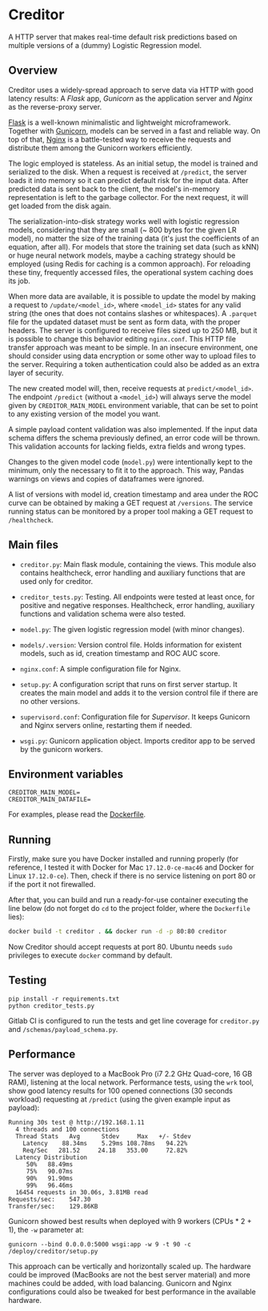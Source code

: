 # Creditor

A HTTP server that makes real-time default risk predictions based on multiple versions of a (dummy) Logistic Regression model.

## Overview

Creditor uses a widely-spread approach to serve data via HTTP with good latency results: A _Flask_ app, _Gunicorn_ as the
application server and _Nginx_ as the reverse-proxy server.

[Flask](http://flask.pocoo.org/) is a well-known minimalistic and lightweight microframework.
Together with [Gunicorn](http://gunicorn.org/), models can be served in a fast and reliable way. On top of that,
[Nginx](https://www.nginx.com/) is a battle-tested way to receive the requests and distribute them among the
Gunicorn workers efficiently.

The logic employed is stateless. As an initial setup, the model is trained and serialized to the disk. When a request
is received at `/predict`, the server loads it into memory so it can predict default risk for the input data. After
predicted data is sent back to the client, the model's in-memory representation is left to the garbage collector.
For the next request, it will get loaded from the disk again.

The serialization-into-disk strategy works well with logistic regression models, considering that they are small
(~ 800 bytes for the given LR model), no matter the size of the training data (it's just the coefficients of an equation,
after all). For models that store the training set data (such as kNN) or huge neural network models, maybe a caching strategy
should be employed (using Redis for caching is a common approach). For reloading these tiny, frequently accessed files,
the operational system caching does its job.

When more data are available, it is possible to update the model by making a request to `/update/<model_id>`,
where `<model_id>` states for any valid string (the ones that does not contains slashes or whitespaces).
A `.parquet` file for the updated dataset must be sent as form data, with the proper headers. The server
is configured to receive files sized up to 250 MB, but it is possible to change this behavior editing `nginx.conf`.
This HTTP file transfer approach was meant to be simple. In an insecure environment, one should consider using data
encryption or some other way to upload files to the server. Requiring a token authentication could also be added as an
extra layer of security.

The new created model will, then, receive requests at `predict/<model_id>`. The endpoint `/predict` (without a `<model_id>`)
will always serve the model given by `CREDITOR_MAIN_MODEL` environment variable, that can be set to point to any existing
version of the model you want.

A simple payload content validation was also implemented. If the input data schema differs the schema previously defined,
an error code will be thrown. This validation accounts for lacking fields, extra fields and wrong types.

Changes to the given model code (`model.py`) were intentionally kept to the minimum, only the necessary to fit
it to the approach. This way, Pandas warnings on views and copies of dataframes were ignored.

A list of versions with model id, creation timestamp and area under the ROC curve can be obtained by making a GET request
at `/versions`. The service running status can be monitored by a proper tool making a GET request to `/healthcheck`.

## Main files

- `creditor.py`: Main flask module, containing the views. This module also contains healthcheck, error handling and auxiliary
functions that are used only for creditor.

- `creditor_tests.py`: Testing. All endpoints were tested at least once, for positive and negative responses. Healthcheck,
error handling, auxiliary functions and validation schema were also tested.

- `model.py`: The given logistic regression model (with minor changes).

- `models/.version`: Version control file. Holds information for existent models, such as id, creation timestamp and
ROC AUC score.

- `nginx.conf`: A simple configuration file for Nginx.

- `setup.py`: A configuration script that runs on first server startup. It creates the main model and adds it to
the version control file if there are no other versions.

- `supervisord.conf`: Configuration file for _Supervisor_. It keeps Gunicorn and Nginx servers online, restarting them
if needed.

- `wsgi.py`: Gunicorn application object. Imports creditor app to be served by the gunicorn workers.


## Environment variables

```
CREDITOR_MAIN_MODEL=
CREDITOR_MAIN_DATAFILE=
```

For examples, please read the [Dockerfile](./Dockerfile).

## Running

Firstly, make sure you have Docker installed and running properly (for reference, I tested it with Docker for Mac
`17.12.0-ce-mac46` and Docker for Linux `17.12.0-ce`). Then, check if there is no service listening on port 80 or
if the port it not firewalled.

After that, you can build and run a ready-for-use container executing the line below (do not forget do `cd` to the
project folder, where the `Dockerfile` lies):

```sh
docker build -t creditor . && docker run -d -p 80:80 creditor
```

Now Creditor should accept requests at port 80. Ubuntu needs `sudo` privileges to execute `docker` command by default.

## Testing

```
pip install -r requirements.txt
python creditor_tests.py
```

Gitlab CI is configured to run the tests and get line coverage for `creditor.py` and `/schemas/payload_schema.py`.

## Performance

The server was deployed to a MacBook Pro (i7 2.2 GHz Quad-core, 16 GB RAM), listening at the local network.
Performance tests, using the `wrk` tool, show good latency results for 100 opened connections (30 seconds workload)
requesting at `/predict` (using the given example input as payload):

```
Running 30s test @ http://192.168.1.11
  4 threads and 100 connections
  Thread Stats   Avg      Stdev     Max   +/- Stdev
    Latency    88.34ms    5.29ms 108.78ms   94.22%
    Req/Sec   281.52     24.18   353.00     72.82%
  Latency Distribution
     50%   88.49ms
     75%   90.07ms
     90%   91.90ms
     99%   96.46ms
  16454 requests in 30.06s, 3.81MB read
Requests/sec:    547.30
Transfer/sec:    129.86KB
```

Gunicorn showed best results when deployed with 9 workers (CPUs * 2 + 1), the `-w` parameter at:

```
gunicorn --bind 0.0.0.0:5000 wsgi:app -w 9 -t 90 -c /deploy/creditor/setup.py
```

This approach can be vertically and horizontally scaled up. The hardware could be improved (MacBooks are not the best
server material) and more machines could be added, with load balancing. Gunicorn and Nginx configurations could
also be tweaked for best performance in the available hardware.
